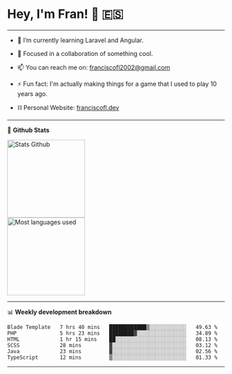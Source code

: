 # Hey, I'm Fran! 👋 :es:

-------

- 🌱 I’m currently learning Laravel and Angular.

- 👯 Focused in a collaboration of something cool.

- 📫 You can reach me on: franciscofl2002@gmail.com

- ⚡ Fun fact: I'm actually making things for a game that I used to play 10 years ago.

- ⛓  Personal Website: [franciscofl.dev](https://www.franciscofl.dev/)

-------

📝 **Github Stats**


<div align="left">
  <img height="180em" src="https://github-readme-stats.vercel.app/api?username=franciscofl12&count_private=true&show_icons=true&theme=dracula&bg_color=-45deg,282A36,3D3344" alt="Stats Github"/>
  <br>
  <img height="180em" src="https://github-readme-stats.vercel.app/api/top-langs/?username=franciscofl12&count_private&theme=dracula&bg_color=-45deg,282A36,3D3344&layout=compact&langs_count=6" alt="Most languages used"/>
</div>

-------

📊 **Weekly development breakdown**


<!--START_SECTION:waka-->

```text
Blade Template   7 hrs 40 mins   ████████████▒░░░░░░░░░░░░   49.63 %
PHP              5 hrs 23 mins   ████████▓░░░░░░░░░░░░░░░░   34.89 %
HTML             1 hr 15 mins    ██░░░░░░░░░░░░░░░░░░░░░░░   08.13 %
SCSS             28 mins         ▓░░░░░░░░░░░░░░░░░░░░░░░░   03.12 %
Java             23 mins         ▓░░░░░░░░░░░░░░░░░░░░░░░░   02.56 %
TypeScript       12 mins         ▒░░░░░░░░░░░░░░░░░░░░░░░░   01.33 %
```

<!--END_SECTION:waka-->

-------

